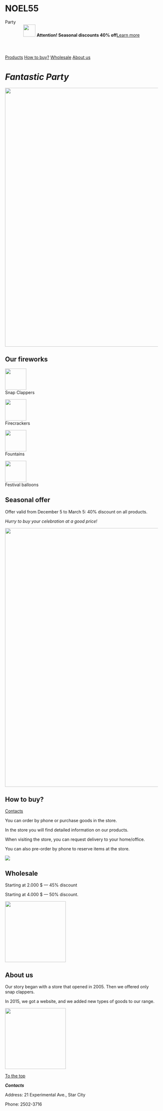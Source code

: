 # NOEL55
<html>
    <head>
        <tittle>Party</tittle>
        <link rel="stylesheet"href="style.css"/>
    </head>
    <body>
        <header>
            <img id ="logo" src="/uploads/2020/12/logo_0_1607675596.svg" height="40px"/>
            <b>Attention! Seasonal discounts 40% off</b><a href="#discount">Learn more</a>
        </header>
        <main>
            <nav>
                <a href="#price">Products</a>
                <a href="#delivery">How to buy?</a>
                <a href="#wholesale">Wholesale</a>
                <a href="#about_us">About us</a>
            </nav>
            <h1><i>Fantastic Party</i></h1>
            <img src="/uploads/2020/12/fireworks-2731725_1920_0_1607673819.jpg" width="850px"/>
            <h2 id="price">Our fireworks</h2>
            <p>
                <p><img src="/uploads/2020/12/%D1%85%D0%BB%D0%BE%D0%BF%D1%83%D1%88%D0%BA%D0%B0_0_1607673818.svg" width="70px"/><br/>Snap Clappers</p>
                <p><img src="/uploads/2020/12/%D0%BF%D0%B5%D1%82%D0%B0%D1%80%D0%B4%D0%B0_0_1607673817.svg" width="70px"/><br/>Firecrackers</p>
                <p><img src="/uploads/2020/12/%D1%84%D0%BE%D0%BD%D1%82%D0%B0%D0%BD_0_1607673817.svg" width="70px"/><br/>Fountains</p>
                <p><img src="/uploads/2020/12/%D1%88%D0%B0%D1%80_0_1607673818.svg" width="70px"/><br/>Festival balloons</p>
            </p>
            <h2 id="discount">Seasonal offer</h2>
            <p>Offer valid from December 5 to March 5: 40% discount on all products.</p>
            <p>
                <i>Hurry to buy your celebration at a good price!</i>
            </p>
            <img src="/uploads/2020/12/%D1%81%D0%B5%D0%B7%D0%BE%D0%BD%D0%BD%D1%8B%D0%B5%20%D1%81%D0%BA%D0%B8%D0%B4%D0%BA%D0%B8_0_1607673818.jpg" width="850px"/>
            <h2 id="delivery">How to buy?</h2>
            <a href="#contacts">Contacts</a>
            <p>You can order by phone or purchase goods in the store.</p>
            <p>In the store you will find detailed information on our products.</p>
            <p>When visiting the store, you can request delivery to your home/office.</p>
            <p>You can also pre-order by phone to reserve items at the store.</p>
            <img src="/uploads/2020/12/%D0%BF%D0%BE%D0%BA%D1%83%D0%BF%D0%BA%D0%B0_0_1607673818.png"/>
            <h2 id="wholesale">Wholesale</h2>
            <p>Starting at 2.000 $ — 45% discount</p>
            <p>Starting at 4.000 $ — 50% discount.</p>
            <img src="/uploads/2020/12/%D0%BE%D0%BF%D1%82_0_1607673818.png" width="200px"/>
            <h2 id="about_us">About us</h2>
            <p>Our story began with a store that opened in 2005. Then we offered only snap clappers.</p>
            <p>In 2015, we got a website, and we added new types of goods to our range.</p>
            <img src="/uploads/2020/12/arrows-2023449_1920_0_1607674211.png" width="200px"/><br/>
            <p><a href="#logo">To the top</a></p>
        </main>
        <footer>
            <p id="contacts"><b><i>Contacts</i></b></p>
            <p>Address: 21 Experimental Ave., Star City</p>
            <p>Phone: 2502-3716</p>
        </footer>
    </body>
</html>
